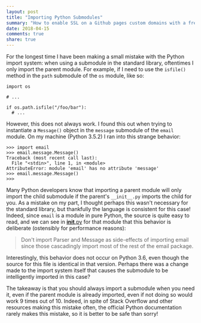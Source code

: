 ```yaml
---
layout: post
title: "Importing Python Submodules"
summary: "How to enable SSL on a Github pages custom domains with a free Cloudflare account."
date: 2018-04-15
comments: true
share: true
---
```


For the longest time I have been making a small mistake with the Python import system: when using a submodule in the standard library, oftentimes I only import the parent module. For example, if I need to use the `isfile()` method in the `path` submodule of the `os` module, like so:

```python3
import os

# ...

if os.path.isfile("/foo/bar"):
  # ...
```

However, this does not always work. I found this out when trying to instantiate a `Message()` object in the `message` submodule of the `email` module. On my machine (Python 3.5.2) I ran into this strange behavior:

```
>>> import email
>>> email.message.Message()
Traceback (most recent call last):
  File "<stdin>", line 1, in <module>
AttributeError: module 'email' has no attribute 'message'
>>> email.message.Message()
>>>
```

Many Python developers know that importing a parent module will only import the child submodule if the parent's `__init__.py` imports the child for you. As a mistake on my part, I thought perhaps this wasn't necessary for the standard library, but thankfully the language is consistent for this case! Indeed, since `email` is a module in pure Python, the source is quite easy to read, and we can see in [__init__.py](https://github.com/python/cpython/blob/master/Lib/email/__init__.py) for that module that this behavior is deliberate (ostensibly for performance reasons):

> Don't import Parser and Message as side-effects of importing email since those cascadingly import most of the rest of the email package.

Interestingly, this behavior does not occur on Python 3.6, even though the source for this file is identical in that version. Perhaps there was a change made to the import system itself that causes the submodule to be intelligently imported in this case?

The takeaway is that you should always import a submodule when you need it, even if the parent module is already imported, even if not doing so would work 9 times out of 10. Indeed, in spite of Stack Overflow and other resources making this mistake often, the official Python documentation rarely makes this mistake, so it is better to be safe than sorry!
